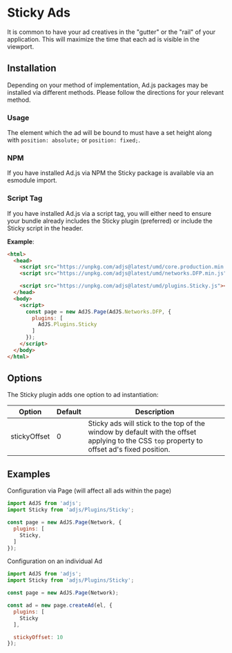 # Sticky Ads
It is common to have your ad creatives in the "gutter" or the "rail" of your application.
This will maximize the time that each ad is visible in the viewport.

## Installation
Depending on your method of implementation, Ad.js packages may be installed via different methods.
Please follow the directions for your relevant method.

### Usage
The element which the ad will be bound to must have a set height along with `position: absolute;` or `position: fixed;`.

### NPM
If you have installed Ad.js via NPM the Sticky package is available via an esmodule import.

### Script Tag
If you have installed Ad.js via a script tag, you will either need to ensure your bundle already
includes the Sticky plugin (preferred) or include the Sticky script in the header.

__Example__:
```html
<html>
  <head>
    <script src="https://unpkg.com/adjs@latest/umd/core.production.min.js"></script>
    <script src="https://unpkg.com/adjs@latest/umd/networks.DFP.min.js"></script>

    <script src="https://unpkg.com/adjs@latest/umd/plugins.Sticky.js"></script>
  </head>
  <body>
    <script>
      const page = new AdJS.Page(AdJS.Networks.DFP, {
        plugins: [
          AdJS.Plugins.Sticky
        ]
      });
    </script>
  </body>
</html>
```

## Options
The Sticky plugin adds one option to ad instantiation:

|Option|Default|Description|
|---|---|---|
|stickyOffset|0|Sticky ads will stick to the top of the window by default with the offset applying to the CSS `top` property to offset ad's fixed position.|

## Examples

Configuration via Page (will affect all ads within the page)
```js
import AdJS from 'adjs';
import Sticky from 'adjs/Plugins/Sticky';

const page = new AdJS.Page(Network, {
  plugins: [
    Sticky,
  ]
});
```

Configuration on an individual Ad
```js
import AdJS from 'adjs';
import Sticky from 'adjs/Plugins/Sticky';

const page = new AdJS.Page(Network);

const ad = new page.createAd(el, {
  plugins: [
    Sticky
  ],

  stickyOffset: 10
});
```
